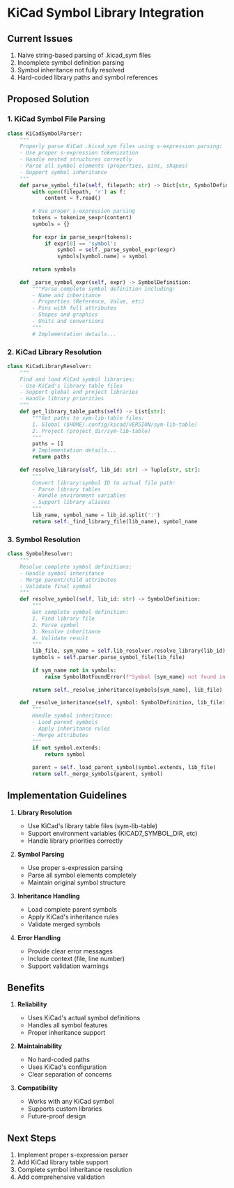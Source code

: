 # KiCad Symbol Library Integration

## Current Issues
1. Naive string-based parsing of .kicad_sym files
2. Incomplete symbol definition parsing
3. Symbol inheritance not fully resolved
4. Hard-coded library paths and symbol references

## Proposed Solution

### 1. KiCad Symbol File Parsing
```python
class KiCadSymbolParser:
    """
    Properly parse KiCad .kicad_sym files using s-expression parsing:
    - Use proper s-expression tokenization
    - Handle nested structures correctly
    - Parse all symbol elements (properties, pins, shapes)
    - Support symbol inheritance
    """
    def parse_symbol_file(self, filepath: str) -> Dict[str, SymbolDefinition]:
        with open(filepath, 'r') as f:
            content = f.read()
            
        # Use proper s-expression parsing
        tokens = tokenize_sexpr(content)
        symbols = {}
        
        for expr in parse_sexpr(tokens):
            if expr[0] == 'symbol':
                symbol = self._parse_symbol_expr(expr)
                symbols[symbol.name] = symbol
                
        return symbols
        
    def _parse_symbol_expr(self, expr) -> SymbolDefinition:
        """Parse complete symbol definition including:
        - Name and inheritance
        - Properties (Reference, Value, etc)
        - Pins with full attributes
        - Shapes and graphics
        - Units and conversions
        """
        # Implementation details...
```

### 2. KiCad Library Resolution
```python
class KiCadLibraryResolver:
    """
    Find and load KiCad symbol libraries:
    - Use KiCad's library table files
    - Support global and project libraries
    - Handle library priorities
    """
    def get_library_table_paths(self) -> List[str]:
        """Get paths to sym-lib-table files:
        1. Global ($HOME/.config/kicad/VERSION/sym-lib-table)
        2. Project (project_dir/sym-lib-table)
        """
        paths = []
        # Implementation details...
        return paths
        
    def resolve_library(self, lib_id: str) -> Tuple[str, str]:
        """
        Convert library:symbol ID to actual file path:
        - Parse library tables
        - Handle environment variables
        - Support library aliases
        """
        lib_name, symbol_name = lib_id.split(':')
        return self._find_library_file(lib_name), symbol_name
```

### 3. Symbol Resolution
```python
class SymbolResolver:
    """
    Resolve complete symbol definitions:
    - Handle symbol inheritance
    - Merge parent/child attributes
    - Validate final symbol
    """
    def resolve_symbol(self, lib_id: str) -> SymbolDefinition:
        """
        Get complete symbol definition:
        1. Find library file
        2. Parse symbol
        3. Resolve inheritance
        4. Validate result
        """
        lib_file, sym_name = self.lib_resolver.resolve_library(lib_id)
        symbols = self.parser.parse_symbol_file(lib_file)
        
        if sym_name not in symbols:
            raise SymbolNotFoundError(f"Symbol {sym_name} not found in {lib_file}")
            
        return self._resolve_inheritance(symbols[sym_name], lib_file)
        
    def _resolve_inheritance(self, symbol: SymbolDefinition, lib_file: str) -> SymbolDefinition:
        """
        Handle symbol inheritance:
        - Load parent symbols
        - Apply inheritance rules
        - Merge attributes
        """
        if not symbol.extends:
            return symbol
            
        parent = self._load_parent_symbol(symbol.extends, lib_file)
        return self._merge_symbols(parent, symbol)
```

## Implementation Guidelines

1. **Library Resolution**
   - Use KiCad's library table files (sym-lib-table)
   - Support environment variables (KICAD7_SYMBOL_DIR, etc)
   - Handle library priorities correctly

2. **Symbol Parsing**
   - Use proper s-expression parsing
   - Parse all symbol elements completely
   - Maintain original symbol structure

3. **Inheritance Handling**
   - Load complete parent symbols
   - Apply KiCad's inheritance rules
   - Validate merged symbols

4. **Error Handling**
   - Provide clear error messages
   - Include context (file, line number)
   - Support validation warnings

## Benefits

1. **Reliability**
   - Uses KiCad's actual symbol definitions
   - Handles all symbol features
   - Proper inheritance support

2. **Maintainability**
   - No hard-coded paths
   - Uses KiCad's configuration
   - Clear separation of concerns

3. **Compatibility**
   - Works with any KiCad symbol
   - Supports custom libraries
   - Future-proof design

## Next Steps

1. Implement proper s-expression parser
2. Add KiCad library table support
3. Complete symbol inheritance resolution
4. Add comprehensive validation